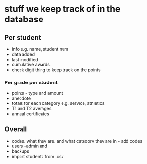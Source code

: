 # stuff we keep track of in the database

## Per student

* info e.g. name, student num
* data added
* last modified
* cumulative awards
* check digit thing to keep track on the points

### Per grade per student

* points - type and amount
* anecdote
* totals for each category e.g. service, athletics
* T1 and T2 averages
* annual certificates

## Overall

* codes, what they are, and what category they are in - add codes
* users -admin and
* backups
* import students from .csv
